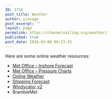 ```yaml
---
ID: 1716
post_title: Weather
author: jsavage
post_excerpt: ""
layout: page
permalink: https://channelsailing.org/weather/
published: true
post_date: 2018-03-06 08:23:35
---
```

Here are some online weather resources:
<ul class="xoxo blogroll">
 	<li><a title="The Inshore Forecast from the UK Metoffice" href="http://www.metoffice.gov.uk/weather/marine/inshore_forecast.html">Met Office – Inshore Forecast</a></li>
 	<li><a title="The Metoffice’s 84 hour Surface Pressure Charts" href="http://www.metoffice.gov.uk/weather/uk/surface_pressure.html" target="_blank" rel="noopener">Met Office – Pressure Charts</a></li>
 	<li><a title="Online Weather" href="http://www.onlineweather.com/v4/uk/regional/RFENSE.html">Online Weather</a></li>
 	<li><a title="The Shipping Forecast from the UK Metoffice" href="http://www.metoffice.gov.uk/weather/marine/shipping_forecast.html">Shipping Forecast</a></li>
 	<li><a title="Live weather reports from the Solent and beyond" href="http://weather.ianmillard.com/windycator/#!/11/50.7979/-1.3163" target="_blank" rel="noopener">Windycator v2</a></li>
 	<li>BrambleMet</li>
</ul>
